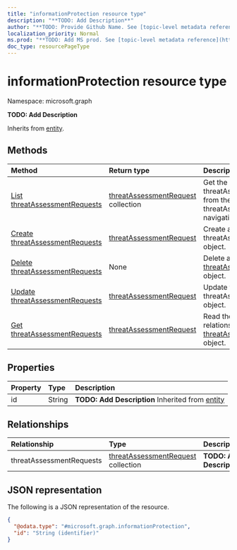 ```yaml
---
title: "informationProtection resource type"
description: "**TODO: Add Description**"
author: "**TODO: Provide Github Name. See [topic-level metadata reference](https://msgo.azurewebsites.net/add/document/guidelines/metadata.html#topic-level-metadata)**"
localization_priority: Normal
ms.prod: "**TODO: Add MS prod. See [topic-level metadata reference](https://msgo.azurewebsites.net/add/document/guidelines/metadata.html#topic-level-metadata)**"
doc_type: resourcePageType
---
```


# informationProtection resource type


Namespace: microsoft.graph

**TODO: Add Description**


Inherits from [entity](../resources/entity.md).

## Methods
|Method|Return type|Description|
|:---|:---|:---|
|[List threatAssessmentRequests](../api/informationprotection-list-threatassessmentrequests.md)|[threatAssessmentRequest](../resources/threatassessmentrequest.md) collection|Get the threatAssessmentRequests from the threatAssessmentRequests navigation property.|
|[Create threatAssessmentRequests](../api/informationprotection-post-threatassessmentrequests.md)|[threatAssessmentRequest](../resources/threatassessmentrequest.md)|Create a new threatAssessmentRequests object.|
|[Delete threatAssessmentRequests](../api/informationprotection-delete-threatassessmentrequests.md)|None|Delete a [threatAssessmentRequest](../resources/threatassessmentrequest.md) object.|
|[Update threatAssessmentRequests](../api/informationprotection-update-threatassessmentrequests.md)|[threatAssessmentRequest](../resources/threatassessmentrequest.md)|Update the properties of a threatAssessmentRequests object.|
|[Get threatAssessmentRequests](../api/informationprotection-get-threatassessmentrequest.md)|[threatAssessmentRequest](../resources/threatassessmentrequest.md)|Read the properties and relationships of a [threatAssessmentRequest](../resources/threatassessmentrequest.md) object.|

## Properties
|Property|Type|Description|
|:---|:---|:---|
|id|String|**TODO: Add Description** Inherited from [entity](../resources/entity.md)|

## Relationships
|Relationship|Type|Description|
|:---|:---|:---|
|threatAssessmentRequests|[threatAssessmentRequest](../resources/threatassessmentrequest.md) collection|**TODO: Add Description**|

## JSON representation
The following is a JSON representation of the resource.
<!-- {
  "blockType": "resource",
  "keyProperty": "id",
  "@odata.type": "microsoft.graph.informationProtection",
  "baseType": "microsoft.graph.entity",
  "openType": false
}
-->
``` json
{
  "@odata.type": "#microsoft.graph.informationProtection",
  "id": "String (identifier)"
}
```

